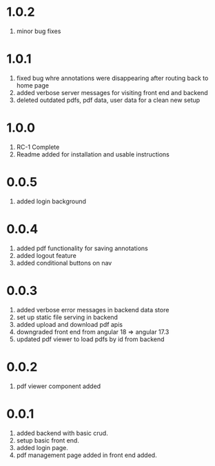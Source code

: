 # 1.0.2

1. minor bug fixes

# 1.0.1

1. fixed bug whre annotations were disappearing after routing back to home page
2. added verbose server messages for visiting front end and backend
3. deleted outdated pdfs, pdf data, user data for a clean new setup

# 1.0.0

1. RC-1 Complete
2. Readme added for installation and usable instructions

# 0.0.5

1. added login background

# 0.0.4

1. added pdf functionality for saving annotations
2. added logout feature
3. added conditional buttons on nav

# 0.0.3

1. added verbose error messages in backend data store
2. set up static file serving in backend
3. added upload and download pdf apis
4. downgraded front end from angular 18 => angular 17.3
5. updated pdf viewer to load pdfs by id from backend

# 0.0.2

1. pdf viewer component added

# 0.0.1

1. added backend with basic crud.
2. setup basic front end.
3. added login page.
4. pdf management page added in front end added.